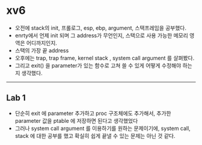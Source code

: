 # xv6
- 오전에 stack의 init, 프롤로그, esp, ebp, argument, 스택프레임을 공부했다.
- enrty에서 언제 init 되며 그 address가 무언인지, 스택으로 사용 가능한 메모리 영역은 어디까지인지.
- 스택의 가장 끝 address 
- 오후에는 trap, trap frame, kernel stack , system call argument 를 살펴봤다.
- 그리고 exit() 을 parameter가 있는 함수로 고쳐 쓸 수 있게 어떻게 수정해야 하는지 생각했다.
  
 ---
 ## Lab 1
 - 단순히 exit 에 parameter 추가하고 proc 구조체에도 추가해서, 추가한 parameter 값을 ptable 에 저장하면 된다고 생각했었다
 - 그러나 system call argument 를 이용하기를 원하는 문제이기에, system call, stack 에 대한 공부를 했고 확실히 쉽게 끝낼 수 있는 문제는 아닌 것 같다. 
 
